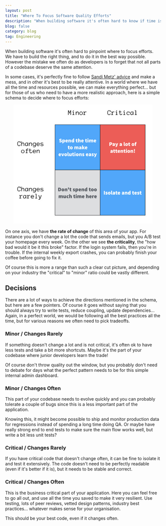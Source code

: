 ```yaml
---
layout: post
title: "Where To Focus Software Quality Efforts"
description: "When building software it's often hard to know if time is spent on the right thing, if this refactoring is worth the time or where to add even more tests. Here is a simple way to think about this."
blog: false
category: blog
tag: Engineering
---
```


When building software it's often hard to pinpoint where to focus efforts. We have to build the right thing, and to do it in the best way possible. However the mistake we often do as developers is to forget that not all parts of a codebase deserve the same attention.

In some cases, it's perfectly fine to follow [Sandi Metz' advice][1] and make a mess, and in other it's best to be really attentive.  In a world where we have all the time and resources possible, we can make everything perfect... but for those of us who need to have a more realistic approach, here is a simple schema to decide where to focus efforts:

<div class="image-wrapper" style="text-align: center"><img src="/assets/blog/code_change_schema.jpg" alt="Where to focus effort when coding" style="padding: 0px; width: 450px;"/></div>

On one axis, we have **the rate of change** of this area of your app. For instance you don't change a lot the code that sends emails, but you A/B test your homepage every week. On the other we see **the criticality**, the "how bad would it be it this broke" factor.  If the login system fails, then you're in trouble. If the internal weekly export crashes, you can probably finish your coffee before going to fix it.

Of course this is more a range than such a clear cut picture, and depending on your industry the "critical" to "minor" ratio could be vastly different.

## Decisions

There are a lot of ways to achieve the directions mentioned in the schema, but here are a few pointers. Of course it goes without saying that you should always try to write tests, reduce coupling, update dependencies... Again, in a perfect world, we would be following all the best practices all the time, but for various reasons we often need to pick tradeoffs. 

### Minor / Changes Rarely

If something doesn't change a lot and is not critical, it's often ok to have less tests and take a bit more shortcuts. Maybe it's the part of your codebase where junior developers learn the trade! 

Of course don't throw quality out the window, but you probably don't need to debate for days what the perfect pattern needs to be for this simple internal admin dashboard.

### Minor / Changes Often

This part of your codebase needs to evolve quickly and you can probably tolerate a couple of bugs since this is a less important part of the application.

Knowing this, it might become possible to ship and monitor production data for regressions instead of spending a long time doing QA. Or maybe have really strong end to end tests to make sure the main flow works well, but write a bit less unit tests?

### Critical / Changes Rarely

If you have critical code that doesn't change often, it can be fine to isolate it and test it extensively. The code doesn't need to be perfectly readable (even if it's better if it is), but it needs to be stable and correct.

### Critical / Changes Often

This is the business critical part of your application. Here you can feel free to go all out, and use all the time you saved to make it very resilient. Use testing, lots of peer reviews, vetted design patterns, industry best practices... whatever makes sense for your organisation. 

This should be your best code, even if it changes often.



[1]:	https://www.youtube.com/watch?v=f5I1iyso29U